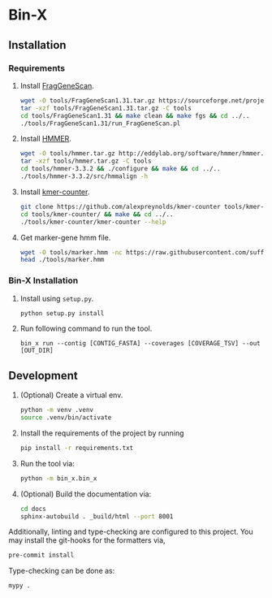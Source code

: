 # Bin-X

## Installation

### Requirements

1. Install [FragGeneScan](https://sourceforge.net/projects/fraggenescan).
    ```bash
    wget -O tools/FragGeneScan1.31.tar.gz https://sourceforge.net/projects/fraggenescan/files/FragGeneScan1.31.tar.gz
    tar -xzf tools/FragGeneScan1.31.tar.gz -C tools
    cd tools/FragGeneScan1.31 && make clean && make fgs && cd ../..
    ./tools/FragGeneScan1.31/run_FragGeneScan.pl
    ```
2. Install [HMMER](http://hmmer.org/).
    ```bash
    wget -O tools/hmmer.tar.gz http://eddylab.org/software/hmmer/hmmer.tar.gz
    tar -xzf tools/hmmer.tar.gz -C tools
    cd tools/hmmer-3.3.2 && ./configure && make && cd ../..
    ./tools/hmmer-3.3.2/src/hmmalign -h
    ```
3. Install [kmer-counter](https://github.com/alexpreynolds/kmer-counter).
    ```bash
    git clone https://github.com/alexpreynolds/kmer-counter tools/kmer-counter
    cd tools/kmer-counter/ && make && cd ../..
    ./tools/kmer-counter/kmer-counter --help
    ```
4. Get marker-gene hmm file.
    ```bash
    wget -O tools/marker.hmm -nc https://raw.githubusercontent.com/sufforest/SolidBin/4c9b9ea7b8d8a0df1b772669872b69006c490e67/auxiliary/marker.hmm
    head ./tools/marker.hmm
    ```

### Bin-X Installation

1. Install using `setup.py`.
    ```bash
    python setup.py install
    ```
2. Run following command to run the tool.
    ```
    bin_x run --contig [CONTIG_FASTA] --coverages [COVERAGE_TSV] --out [OUT_DIR]
    ```

## Development

1. (Optional) Create a virtual env.
    ```bash
    python -m venv .venv
    source .venv/bin/activate
    ```
2. Install the requirements of the project by running
    ```bash
    pip install -r requirements.txt
    ```
3. Run the tool via:
    ```bash
    python -m bin_x.bin_x
    ```
4. (Optional) Build the documentation via:
    ```bash
    cd docs
    sphinx-autobuild . _build/html --port 8001
    ```

Additionally, linting and type-checking are configured to this project. You may install the git-hooks for the formatters
via,

 ```bash
pre-commit install
 ```

Type-checking can be done as:

 ```bash
mypy .
 ```
